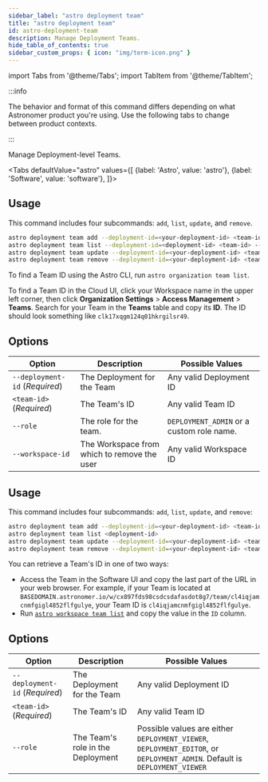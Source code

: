 ```yaml
---
sidebar_label: "astro deployment team"
title: "astro deployment team"
id: astro-deployment-team
description: Manage Deployment Teams.
hide_table_of_contents: true
sidebar_custom_props: { icon: "img/term-icon.png" }
---
```


import Tabs from '@theme/Tabs';
import TabItem from '@theme/TabItem';

:::info

The behavior and format of this command differs depending on what Astronomer product you're using. Use the following tabs to change between product contexts.

:::

Manage Deployment-level Teams.

<Tabs
defaultValue="astro"
values={[
{label: 'Astro', value: 'astro'},
{label: 'Software', value: 'software'},
]}>

<TabItem value="astro">

## Usage

This command includes four subcommands: `add`, `list`, `update`, and `remove`.

```sh
astro deployment team add --deployment-id=<your-deployment-id> <team-id> --role --workspace-id
astro deployment team list --deployment-id=<deployment-id> <team-id> --role --workspace-id
astro deployment team update --deployment-id=<your-deployment-id> <team-id> --role --workspace-id
astro deployment team remove --deployment-id=<your-deployment-id> <team-id> --role --workspace-id
```

To find a Team ID using the Astro CLI, run `astro organization team list`.

To find a Team ID in the Cloud UI, click your Workspace name in the upper left corner, then click **Organization Settings** > **Access Management** > **Teams**. Search for your Team in the **Teams** table and copy its **ID**. The ID should look something like `clk17xqgm124q01hkrgilsr49`.

## Options

| Option                         | Description                 | Possible Values                                                 |
| ------------------------------ | --------------------------- | --------------------------------------------------------------- |
| `--deployment-id` (_Required_) | The Deployment for the Team | Any valid Deployment ID                                         |
| `<team-id>` (_Required_)       | The Team's ID               | Any valid Team ID                                               |
| `--role`                       | The role for the team.      | `DEPLOYMENT_ADMIN` or a custom role name. |
| `--workspace-id`             | The Workspace from which to remove the user  | Any valid Workspace ID  |


</TabItem>
<TabItem value="software">

## Usage

This command includes four subcommands: `add`, `list`, `update`, and `remove`:

```sh
astro deployment team add --deployment-id=<your-deployment-id> <team-id>
astro deployment team list <deployment-id>
astro deployment team update --deployment-id=<your-deployment-id> <team-id>
astro deployment team remove --deployment-id=<your-deployment-id> <team-id>
```

You can retrieve a Team's ID in one of two ways:

- Access the Team in the Software UI and copy the last part of the URL in your web browser. For example, if your Team is located at `BASEDOMAIN.astronomer.io/w/cx897fds98csdcsdafasdot8g7/team/cl4iqjamcnmfgigl4852flfgulye`, your Team ID is `cl4iqjamcnmfgigl4852flfgulye`.
- Run [`astro workspace team list`](cli/astro-workspace-team-list.md) and copy the value in the `ID` column.

## Options

| Option                         | Description                       | Possible Values                                                                                                            |
| ------------------------------ | --------------------------------- | -------------------------------------------------------------------------------------------------------------------------- |
| `--deployment-id` (_Required_) | The Deployment for the Team       | Any valid Deployment ID                                                                                                    |
| `<team-id>` (_Required_)       | The Team's ID                     | Any valid Team ID                                                                                                          |
| `--role`                       | The Team's role in the Deployment | Possible values are either `DEPLOYMENT_VIEWER`, `DEPLOYMENT_EDITOR`, or `DEPLOYMENT_ADMIN`. Default is `DEPLOYMENT_VIEWER` |

</TabItem>
</Tabs>
